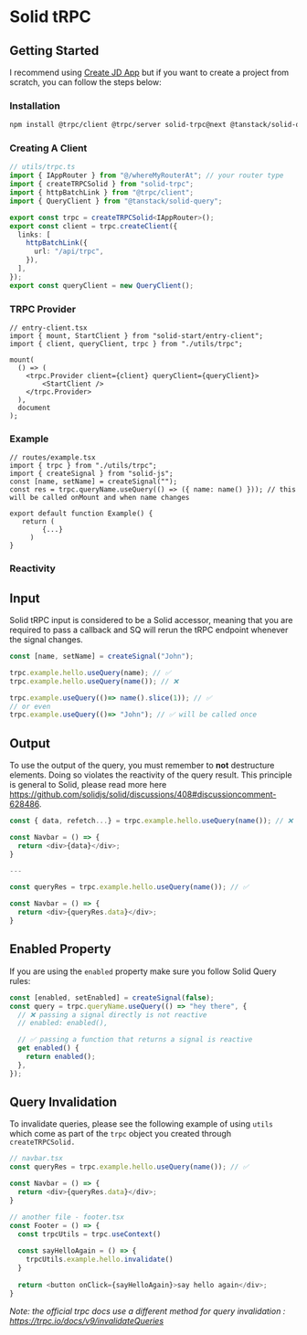 # Solid tRPC

## Getting Started

I recommend using [Create JD App](https://github.com/OrJDev/create-jd-app) but if you want to create a project from scratch, you can follow the steps below:

### Installation

```bash
npm install @trpc/client @trpc/server solid-trpc@next @tanstack/solid-query
```

### Creating A Client

```ts
// utils/trpc.ts
import { IAppRouter } from "@/whereMyRouterAt"; // your router type
import { createTRPCSolid } from "solid-trpc";
import { httpBatchLink } from "@trpc/client";
import { QueryClient } from "@tanstack/solid-query";

export const trpc = createTRPCSolid<IAppRouter>();
export const client = trpc.createClient({
  links: [
    httpBatchLink({
      url: "/api/trpc",
    }),
  ],
});
export const queryClient = new QueryClient();
```

### TRPC Provider

```tsx
// entry-client.tsx
import { mount, StartClient } from "solid-start/entry-client";
import { client, queryClient, trpc } from "./utils/trpc";

mount(
  () => (
    <trpc.Provider client={client} queryClient={queryClient}>
        <StartClient />
    </trpc.Provider>
  ),
  document
);
```

### Example

```tsx
// routes/example.tsx
import { trpc } from "./utils/trpc";
import { createSignal } from "solid-js";
const [name, setName] = createSignal("");
const res = trpc.queryName.useQuery(() => ({ name: name() })); // this will be called onMount and when name changes

export default function Example() {
   return (
        {...}
     )
}
```

### Reactivity


## Input

Solid tRPC input is considered to be a Solid accessor, meaning that you are required to pass a callback and SQ will rerun the tRPC endpoint whenever the signal changes.

```ts
const [name, setName] = createSignal("John");

trpc.example.hello.useQuery(name); // ✅
trpc.example.hello.useQuery(name()); // ❌

trpc.example.useQuery(()=> name().slice(1)); // ✅
// or even
trpc.example.useQuery(()=> "John"); // ✅ will be called once
```

## Output
To use the output of the query, you must remember to **not** destructure elements. Doing so violates the reactivity of the query result. This principle is general to Solid, please read more here https://github.com/solidjs/solid/discussions/408#discussioncomment-628486.

```ts
const { data, refetch...} = trpc.example.hello.useQuery(name()); // ❌ data will be evaluated only once and not update

const Navbar = () => {
  return <div>{data}</div>;
}

---

const queryRes = trpc.example.hello.useQuery(name()); // ✅

const Navbar = () => {
  return <div>{queryRes.data}</div>;
}

```

## Enabled Property 

If you are using the `enabled` property make sure you follow Solid Query rules:

```ts
const [enabled, setEnabled] = createSignal(false);
const query = trpc.queryName.useQuery(() => "hey there", {
  // ❌ passing a signal directly is not reactive
  // enabled: enabled(),

  // ✅ passing a function that returns a signal is reactive
  get enabled() {
    return enabled();
  },
});
```

## Query Invalidation
To invalidate queries, please see the following example of using `utils` which come as part of the `trpc` object you created through `createTRPCSolid.`

```ts
// navbar.tsx
const queryRes = trpc.example.hello.useQuery(name()); // ✅

const Navbar = () => {
  return <div>{queryRes.data}</div>;
}
```

```ts
// another file - footer.tsx
const Footer = () => {
  const trpcUtils = trpc.useContext()
  
  const sayHelloAgain = () => {
    trpcUtils.example.hello.invalidate()
  }
  
  return <button onClick={sayHelloAgain}>say hello again</div>;
}

```

_Note: the official trpc docs use a different method for query invalidation : https://trpc.io/docs/v9/invalidateQueries_
